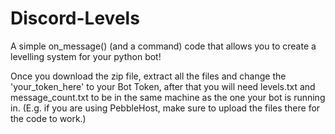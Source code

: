 # Discord-Levels
A simple on_message() (and a command) code that allows you to create a levelling system for your python bot!

Once you download the zip file, extract all the files and change the 'your_token_here' to your Bot Token, after that you will need levels.txt and message_count.txt to be in the same machine as the one your bot is running in. (E.g. if you are using PebbleHost, make sure to upload the files there for the code to work.)
